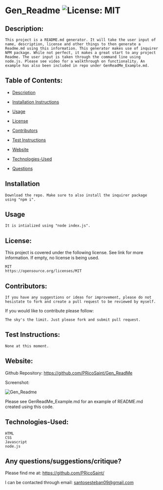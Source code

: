 
  #  Gen_Readme ![License: MIT](https://img.shields.io/badge/License-MIT-yellow.svg)

  ## Description:

    This project is a README.md generator. It will take the user input of name, description, license and other things to then generate a Readme.md using this information. This generator makes use of inquirer NPM package. While not perfect, it makes a great start to any project Readme. The user input is taken through the command line using node.js. Please see video for a walkthrough on functionality. An example has also been included in repo under GenReadMe_Example.md.

  ## Table of Contents:
  * [Description](#Description)

  * [Installation Instructions](#Installation)

  * [Usage](#Usage)
  
  * [License](#License)

  * [Contributors](#Contributors) 

  * [Test Instructions](#Test_Instructions)

  * [Website](#Website)

  * [Technologies-Used](#Technologies-Used)
  
  * [Questions](#Contributors)
    
  ## Installation
    Download the repo. Make sure to also install the inquirer package using "npm i".  

  ## Usage
    It is intialized using "node index.js".

  ## License:
  This project is covered under the following license. See link for more information.
  If empty, no license is being used.
    
    MIT
    https://opensource.org/licenses/MIT

  ## Contributors: 
    If you have any suggestions or ideas for improvement, please do not hesistate to fork and create a pull request to be reviewed by myself. 

  If you would like to contribute please follow:

    The sky's the limit. Just please fork and submit pull request.

  ## Test Instructions:
    None at this moment.

  ## Website:
  Github Repository: https://github.com/PRicoSaint/Gen_ReadMe

  Screenshot:
  
![Gen_Readme](./assets/images/Example-Walkthrough.gif)

Please see GenReadMe_Example.md for an example of README.md created using this code.
  
  ## Technologies-Used:
  
    HTML
	CSS
	Javascript
	node.js


## Any questions/suggestions/critique?
Please find me at:
https://github.com/PRicoSaint/

I can be contacted through email:
santosesteban09@gmail.com



